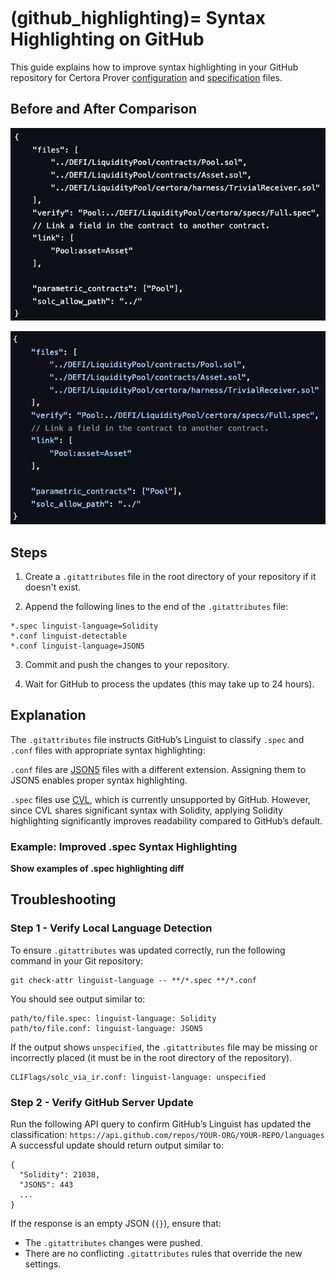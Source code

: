 ```{index} single: GitHub
```

(github_highlighting)=
Syntax Highlighting on GitHub
============
This guide explains how to improve syntax highlighting in your GitHub repository for Certora Prover [configuration](conf-files) and [specification](cvl-language) files.

Before and After Comparison
---------------------------

![conf before highlighting](assets/conf_before_highlighting.png)

![conf after highlighting](assets/highlighted_conf.png)

Steps
-----

1. Create a `.gitattributes` file in the root directory of your repository if it doesn't exist.

2. Append the following lines to the end of the `.gitattributes` file:

```
*.spec linguist-language=Solidity
*.conf linguist-detectable
*.conf linguist-language=JSON5
```

3. Commit and push the changes to your repository.

4. Wait for GitHub to process the updates (this may take up to 24 hours).

Explanation
-----------
The `.gitattributes` file instructs GitHub’s Linguist to classify `.spec` and `.conf` files with appropriate syntax highlighting:

`.conf` files are [JSON5](https://json5.org/) files with a different extension. Assigning them to JSON5 enables proper syntax highlighting.

`.spec` files use [CVL](cvl-language), which is currently unsupported by GitHub. However, since CVL shares significant syntax with Solidity, applying Solidity highlighting significantly improves readability compared to GitHub’s default.

### Example: Improved .spec Syntax Highlighting

**Show examples of .spec highlighting diff**


Troubleshooting
---------------

### Step 1 - Verify Local Language Detection
To ensure `.gitattributes` was updated correctly, run the following command in your Git repository:
```
git check-attr linguist-language -- **/*.spec **/*.conf
```

You should see output similar to:
```
path/to/file.spec: linguist-language: Solidity
path/to/file.conf: linguist-language: JSON5
```

If the output shows `unspecified`, the `.gitattributes` file may be missing or incorrectly placed (it must be in the root directory of the repository).
```
CLIFlags/solc_via_ir.conf: linguist-language: unspecified
```

### Step 2 - Verify GitHub Server Update
Run the following API query to confirm GitHub’s Linguist has updated the classification:
`https://api.github.com/repos/YOUR-ORG/YOUR-REPO/languages`
A successful update should return output similar to:
```
{
  "Solidity": 21038,
  "JSON5": 443
  ...
}
```

If the response is an empty JSON (`{}`), ensure that:
- The `.gitattributes` changes were pushed.
- There are no conflicting `.gitattributes` rules that override the new settings.

